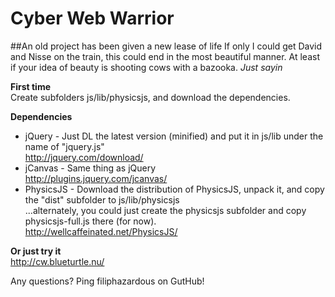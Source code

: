Cyber Web Warrior
=================

##An old project has been given a new lease of life
If only I could get David and Nisse on the train, this could end in the most beautiful manner. At least if your idea of 
beauty is shooting cows with a bazooka. _Just sayin_

**First time**  
Create subfolders js/lib/physicsjs, and download the dependencies.

**Dependencies**
- jQuery - Just DL the latest version (minified) and put it in js/lib under the name of "jquery.js"  
    http://jquery.com/download/  
- jCanvas - Same thing as jQuery  
    http://plugins.jquery.com/jcanvas/  
- PhysicsJS - Download the distribution of PhysicsJS, unpack it, and copy the "dist" subfolder to js/lib/physicsjs  
    ...alternately, you could just create the physicsjs subfolder and copy physicsjs-full.js there (for now).  
    http://wellcaffeinated.net/PhysicsJS/  

**Or just try it**  
http://cw.blueturtle.nu/

Any questions? Ping filiphazardous on GutHub!